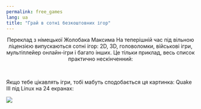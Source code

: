 ```yaml
---
permalink: free_games
lang: ua
title: "Грай в сотні безкоштовних ігор"
---
```

<p align="center">Переклад з німецької Жолобака Максима
На теперішній час під вільною ліцензією випускаються сотні ігор: 2D, 3D, головоломки, військові ігри, мультіплейер онлайн-ігри і багато інших. Це тільки приклад, весь список практично нескінченний:

<div id="items">



<br class="clearboth" />


Якщо тебе цікавлять ігри, тобі мабуть сподобається ця картинка: Quake III під Linux на 24 екранах:

<a href="Images/quake_24_screens.jpg"><img src="Images/quake_24_screens_thumbnail.jpg" /></a>





